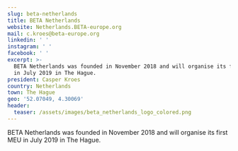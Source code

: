 ```yaml
---
slug: beta-netherlands
title: BETA Netherlands
website: Netherlands.BETA-europe.org
mail: c.kroes@beta-europe.org
linkedin: ' '
instagram: ' '
facebook: ' '
excerpt: >-
  BETA Netherlands was founded in November 2018 and will organise its first MEU
  in July 2019 in The Hague.
president: Casper Kroes
country: Netherlands
town: The Hague
geo: '52.07049, 4.30069'
header:
  teaser: /assets/images/beta_netherlands_logo_colored.png
---
```


BETA Netherlands was founded in November 2018 and will organise its first MEU in July 2019 in The Hague.
